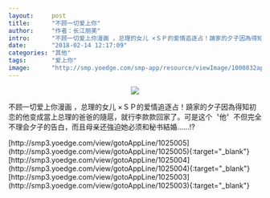 ```yaml
---
layout:     post
title:      "不顾一切爱上你"
author:     "作者：长江朋美"
intro:      "不顾一切爱上你漫画 ，总理的女儿 ×ＳＰ的爱情追逐占！蹺家的夕子因為得知初恋的他变成當上总理的爸爸的隨扈，就行李款款回家了。可是这个〝他〞不但完全不理会夕子的告白，而且母亲还強迫她必须和秘书結婚……!?"
date:       "2018-02-14 12:17:09"
categories: "其他"
tags:       "爱上你"
image:      "http://smp.yoedge.com/smp-app/resource/viewImage/1000832appline.png"
---
```

<div style="text-align: center">
<p><img src="http://smp.yoedge.com/smp-app/resource/viewImage/1000832appline.png"/></p>
</div>
<p class="post-meta">
<span>不顾一切爱上你漫画 ，总理的女儿 ×ＳＰ的爱情追逐占！蹺家的夕子因為得知初恋的他变成當上总理的爸爸的隨扈，就行李款款回家了。可是这个〝他〞不但完全不理会夕子的告白，而且母亲还強迫她必须和秘书結婚……!?</span>
</p>
[http://smp3.yoedge.com/view/gotoAppLine/1025005](http://smp3.yoedge.com/view/gotoAppLine/1025005){:target="_blank"}
[http://smp3.yoedge.com/view/gotoAppLine/1025004](http://smp3.yoedge.com/view/gotoAppLine/1025004){:target="_blank"}
[http://smp3.yoedge.com/view/gotoAppLine/1025003](http://smp3.yoedge.com/view/gotoAppLine/1025003){:target="_blank"}


